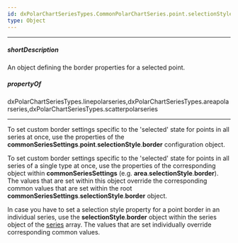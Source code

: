 ```yaml
---
id: dxPolarChartSeriesTypes.CommonPolarChartSeries.point.selectionStyle.border
type: Object
---
```

---
##### shortDescription
An object defining the border properties for a selected point.

##### propertyOf
dxPolarChartSeriesTypes.linepolarseries,dxPolarChartSeriesTypes.areapolarseries,dxPolarChartSeriesTypes.scatterpolarseries

---
To set custom border settings specific to the 'selected' state for points in all series at once, use the properties of the **commonSeriesSettings**.**point**.**selectionStyle**.**border** configuration object.

To set custom border settings specific to the 'selected' state for points in all series of a single type at once, use the properties of the corresponding object within **commonSeriesSettings** (e.g. **area**.**selectionStyle**.**border**). The values that are set within this object override the corresponding common values that are set within the root **commonSeriesSettings**.**selectionStyle**.**border** object.

In case you have to set a selection style property for a point border in an individual series, use the **selectionStyle**.**border** object within the series object of the [series](/api-reference/20%20Data%20Visualization%20Widgets/dxPolarChart/1%20Configuration/series '/Documentation/ApiReference/UI_Components/dxPolarChart/Configuration/series/') array. The values that are set individually override corresponding common values.